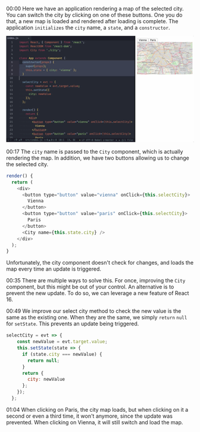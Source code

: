 00:00 Here we have an application rendering a map of the selected city. You can switch the city by clicking on one of these buttons. One you do that, a new map is loaded and rendered after loading is complete. The application `initializes` the `city` name, a `state`, and a `constructor`.

![application rendering a map of the selected city](../images/react-call-setstate-with-null-to-avoid-triggering-an-update-in-react-16-application-rendering-a-map-of-the-selected-city.png)

00:17 The `city` name is passed to the `City` component, which is actually rendering the map. In addition, we have two buttons allowing us to change the selected city. 

```javascript
render() {
  return (
    <div>
      <button type="button" value="vienna" onClick={this.selectCity}>
        Vienna
      </button>
      <button type="button" value="paris" onClick={this.selectCity}>
        Paris
      </button>
      <City name={this.state.city} />
    </div>
  );
}
```

Unfortunately, the city component doesn't check for changes, and loads the map every time an update is triggered.

00:35 There are multiple ways to solve this. For once, improving the `City` component, but this might be out of your control. An alternative is to prevent the new update. To do so, we can leverage a new feature of React 16.

00:49 We improve our select city method to check the new value is the same as the existing one. When they are the same, we simply `return` `null` for `setState`. This prevents an update being triggered.

```javascript
selectCity = evt => {
    const newValue = evt.target.value;
    this.setState(state => {
      if (state.city === newValue) {
        return null;
      }
      return {
        city: newValue
      };
    });
  };
```

01:04 When clicking on Paris, the city map loads, but when clicking on it a second or even a third time, it won't anymore, since the update was prevented. When clicking on Vienna, it will still switch and load the map.